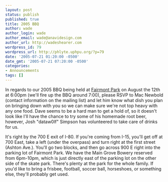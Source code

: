 ```yaml
---
layout: post
status: publish
published: true
title: 2005 BBQ
author: wade
author_login: wade
author_email: wade@anavidesign.com
author_url: http://wadeshearer.com
wordpress_id: 79
wordpress_url: http://phlyte.uphpu.org/?p=79
date: '2005-07-21 01:20:00 -0500'
date_gmt: '2005-07-21 07:20:00 -0500'
categories:
- Announcements
tags: []
---
```

<p>In regards to our 2005 BBQ being held at <a href="http://maps.google.com/maps?q=2351+S+900+E+84106&hl=en">Fairmont Park</a> on August the 12th at 6:00pm (we'll fire up the BBQ around 7:00), please RSVP to Mac Newbold (contact information on the mailing list) and let him know what dish you plan on bringing down with you so we can make sure we're not top heavy with any one food. Dave seems to be a hard man to get a hold of, so it doesn't look like I'll have the chance to try some of his homemade root beer, however, Josh "dataw0lf" Simpson has volunteered to take care of drinks for us.</p>
<p>It's right by the 700 E exit of I-80. If you're coming from I-15, you'll get off at 700 East, take a left (under the overpass) and turn right at the first street (Ashton Ave.). You'll go two blocks, and then go across 900 E right into the parking lot of Fairmont Park. We have the Main Grove Bowery reserved from 6pm-10pm, which is just directly east of the parking lot on the other side of the skate park. There's plenty at the park for the whole family. If you'd like to bring a frisbee, football, soccer ball, horseshoes, or something else, they'll probably get used.</p>
